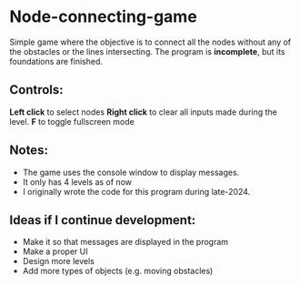 # Node-connecting-game
Simple game where the objective is to connect all the nodes without any of the obstacles or the lines intersecting. The program is **incomplete**, but its foundations are finished.

## Controls:
**Left click** to select nodes
**Right click** to clear all inputs made during the level.
**F** to toggle fullscreen mode

## Notes:
- The game uses the console window to display messages.
- It only has 4 levels as of now
- I originally wrote the code for this program during late-2024.

## Ideas if I continue development:
- Make it so that messages are displayed in the program
- Make a proper UI
- Design more levels
- Add more types of objects (e.g. moving obstacles)
